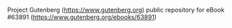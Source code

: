 Project Gutenberg (https://www.gutenberg.org) public repository for eBook #63891 (https://www.gutenberg.org/ebooks/63891)
